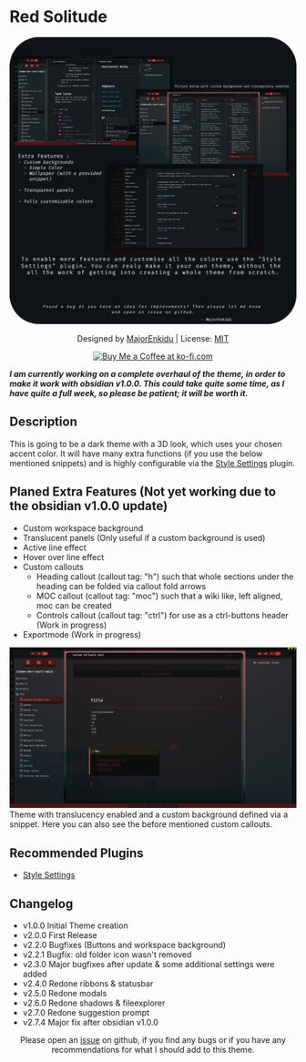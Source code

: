 # Red Solitude

![Screenshot](promo_screenshot.png)

<p align="center">
    Designed by
    <a href="https://github.com/MajorEnkidu">MajorEnkidu</a>
     | License:
    <a href="https://github.com/MajorEnkidu/red-solitude-vscode-theme/blob/main/LICENCE.md">MIT</a>
</p>

<p align="center">
    <a href='https://ko-fi.com/W7W1D5JTZ' target='_blank'>
        <img height='36' style='border:0px;height:36px;' src='https://cdn.ko-fi.com/cdn/kofi3.png?v=3' border='0' alt='Buy Me a Coffee at ko-fi.com' />
    </a>
</p>

**_I am currently working on a complete overhaul of the theme, in order to make it work with obsidian v1.0.0. This could take quite some time, as I have quite a full week, so please be patient; it will be worth it._**

## Description

This is going to be a dark theme with a 3D look, which uses your chosen accent color. It will have many extra functions (if you use the below mentioned snippets) and is highly configurable via the [Style Settings](https://github.com/mgmeyers/obsidian-style-settings) plugin.

## Planed Extra Features (Not yet working due to the obsidian v1.0.0 update)

- Custom workspace background
- Translucent panels (Only useful if a custom background is used)
- Active line effect
- Hover over line effect
- Custom callouts
  - Heading callout (callout tag: "h") such that whole sections under the heading can be folded via callout fold arrows
  - MOC callout (callout tag: "moc") such that a wiki like, left aligned, moc can be created
  - Controls callout (callout tag: "ctrl") for use as a ctrl-buttons header (Work in progress)
- Exportmode (Work in progress)

![Screenshot](assets/img/custom_background_screenshot.png)
Theme with translucency enabled and a custom background defined via a snippet. Here you can also see the before mentioned custom callouts.

## Recommended Plugins

- [Style Settings](https://github.com/mgmeyers/obsidian-style-settings)

## Changelog

- v1.0.0 Initial Theme creation
- v2.0.0 First Release
- v2.2.0 Bugfixes (Buttons and workspace background)
- v2.2.1 Bugfix: old folder icon wasn't removed
- v2.3.0 Major bugfixes after update & some additional settings were added
- v2.4.0 Redone ribbons & statusbar
- v2.5.0 Redone modals
- v2.6.0 Redone shadows & fileexplorer
- v2.7.0 Redone suggestion prompt
- v2.7.4 Major fix after obsidian v1.0.0

<p align="center">
    Please open an <a href="https://github.com/MajorEnkidu/red-solitude-obsidian-theme/issues">issue</a> on github, if you find any bugs or if you have any recommendations for what I should add to this theme.
</p>
